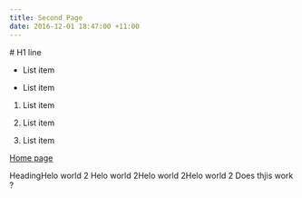 ```yaml
---
title: Second Page
date: 2016-12-01 18:47:00 +11:00
---
```


<!DOCTYPE HTML>
<html>
  <head>
    <title>{{ page.title }}</title>
  </head>
  <body>
# H1 line

* List item

* List item

1.  List item

2.  List item

3.  List item

[Home page](http://manlyelectronics.com.au/)

HeadingHelo world 2 Helo world 2Helo world 2Helo world 2 Does thjis work ?
